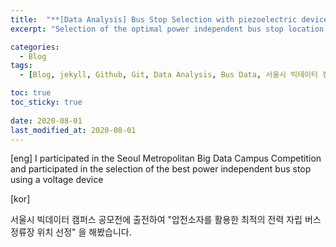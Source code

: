 ```yaml
---
title:  "**[Data Analysis] Bus Stop Selection with piezoelectric devices ** "
excerpt: "Selection of the optimal power independent bus stop location using piezoelectric devices"

categories:
  - Blog
tags:
  - [Blog, jekyll, Github, Git, Data Analysis, Bus Data, 서울시 빅테이터 캠퍼스 공모전]

toc: true
toc_sticky: true
 
date: 2020-08-01
last_modified_at: 2020-08-01
---
```


[eng]
I participated in the Seoul Metropolitan Big Data Campus Competition and participated in the selection of the best power independent bus stop using a voltage device



[kor]

서울시 빅데이터 캠퍼스 공모전에 출전하여 "압전소자를 활용한 최적의 전력 자립 버스정류장 위치 선정" 을 해봤습니다.




